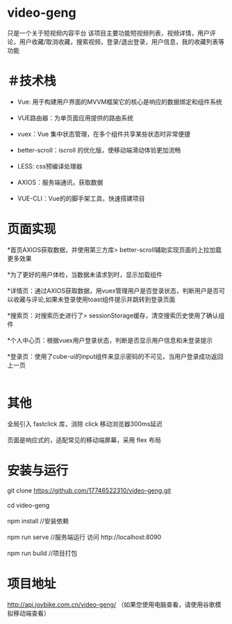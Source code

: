 # video-geng
只是一个关于短视频内容平台
该项目主要功能短视频列表，视频详情，用户评论，用户收藏/取消收藏，搜索视频，登录/退出登录，用户信息，我的收藏列表等功能

＃技术栈
====
* Vue: 用于构建用户界面的MVVM框架它的核心是响应的数据绑定和组件系统<br><br>
* VUE路由器：为单页面应用提供的路由系统<br><br>
* vuex：Vue 集中状态管理，在多个组件共享某些状态时非常便捷<br><br>
* better-scroll：iscroll 的优化版，使移动端滑动体验更加流畅<br><br>
* LESS: css预编译处理器<br><br>
* AXIOS：服务端通讯，获取数据<br><br>
* VUE-CLI：Vue的的脚手架工具，快速搭建项目<br>

页面实现
====

*首页AXIOS获取数据，并使用第三方库> better-scroll辅助实现页面的上拉加载更多效果<br><br>
*为了更好的用户体检，当数据未请求到时，显示加载组件<br><br>
*详情页：通过AXIOS获取数据，用vuex管理用户是否登录状态，判断用户是否可以收藏与评论,如果未登录使用toast组件提示并跳转到登录页面<br><br>
*搜索页：对搜索历史进行了> sessionStorage缓存，清空搜索历史使用了确认组件<br><br>
*个人中心页：根据vuex用户登录状态，判断是否显示用户信息和未登录提示<br><br>
*登录页：使用了cube-ui的input组件来显示密码的不可见，当用户登录成功返回上一页<br><br>

其他
====
  全局引入 fastclick 库，消除 click 移动浏览器300ms延迟<br><br>
  页面是响应式的，适配常见的移动端屏幕，采用 flex 布局

安装与运行
====
    
  git clone https://github.com/17746522310/video-geng.git <br><br>
  cd video-geng <br><br>
  npm install //安装依赖 <br><br>
  npm run serve //服务端运行 访问 http://localhost:8090 <br><br>
  npm run build  //项目打包

项目地址
====
http://api.joybike.com.cn/video-geng/
（如果您使用电脑查看，请使用谷歌模拟移动端查看）

